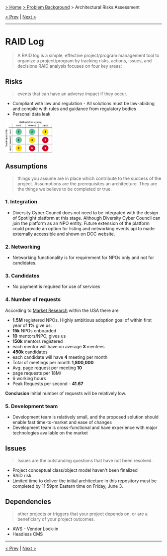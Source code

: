 [> Home](README.md)  [> Problem Background](README.md) > Architectural Risks Assessment

[< Prev](1.6.RAID.md)  |  [Next >](1.7.MarketResearch.md)

---

# RAID Log

> A RAID log is a simple, effective project/program management tool to organize a project/program by tracking risks, actions, issues, and decisions
> RAID analysis focuses on four key areas:

## Risks

> events that can have an adverse impact if they occur.

- Compliant with law and regulation - All solutions must be law-abiding and compile with rules and guidance from regulatory bodies
- Personal data leak

<img src="../assets/images/architecture-risk-matrix.png" alt="Architecture Risk Matrix" width="30%">

## Assumptions

> things you assume are in place which contribute to the success of the project.
> Assumptions are the prerequisites an architecture. They are the things we believe to be completed or true.

### 1. Integration

* Diversity Cyber Council does not need to be integrated with the design of Spotlight platform at this stage.
  Although Diversity Cyber Council can join the platform as an NPO entity. Future extension of the platform could provide an option for listing and networking events api to made externally accessible and shown on DCC website.

### 2. Networking

* Networking functionality is for requirement for NPOs only and not for candidates.

### 3. Candidates

* No payment is required for use of services

### 4. Number of requests

According to [Market Research](1.7.MarketResearch.md) within the USA there are

* **1.5M** registered NPOs.
  Highly ambitious adoption goal of within first year of **1%** give us:
* **15k** NPOs onboarded
* **10** mentors/NPO, gives us
* **150k** mentors registered
* each mentor will have on average **3** mentees
* **450k** candidates
* each candidate will have **4** meeting per month
* Total of meetings per month **1,800,000**
* Avg. page request per meeting	**10**
* page requests per 18M/
* 6 working hours
* Peak Requests per second - **41.67**

**Conclusion** Initial number of requests will be relatively low.

### 5. Development team

* Development team is relatively small, and the proposed solution should enable fast time-to-market and ease of changes
* Development team is cross-functional and have experience with major technologies available on the market

## Issues

> Issues are the outstanding questions that have not been resolved.

* Project conceptual class/object model haven't been finalized
* RAID risk
* Limited time to deliver the initial architecture in this repository must be completed by 11:59pm Eastern time on Friday, June 3.

## Dependencies

> other projects or triggers that your project depends on, or are a beneficiary of your project outcomes.

- AWS - Vendor Lock-in 
- Headless CMS

---

[< Prev](1.6.RAID.md)  |  [Next >](1.7.MarketResearch.md)
